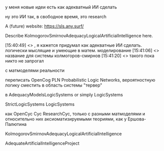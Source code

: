 у меня новые идеи есть как адекватный ИИ сделать

ну это ИИ так, в свободное время, это research

A (future) website: https://sls.any.surf/

Describe KolmogorovSmirnovAdequacyLogicalArtificialIntelligence here.


[15:40:49] <> , я кажется придумал как адекватные ИИ сделать. логически мыслящие и умеющие в матем. моделирование
[15:41:06] <> название для системы колмогоров-смирнов
[15:41:20] <> такого пока никто не запрогал

с матмоделями реальности

переписать OpenCog PLN Probabilistic Logic Networks, вероятностную логику сместить в область системы "тервер"

в AdequacyModelsLogicSystems or simply LogicSystems

StrictLogicSystems LogicSystems


как OpenCyc Cyc ResearchCyc, только с разными матмоделями и относительно них аксиоматизируемыми теориями, 
как у Ершова-Палютина

KolmogorovSmirnovAdequacyLogicalArtificialIntelligence

AdequateArtificialIntelligenceProject
